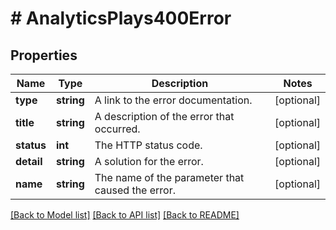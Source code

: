 # # AnalyticsPlays400Error

## Properties

Name | Type | Description | Notes
------------ | ------------- | ------------- | -------------
**type** | **string** | A link to the error documentation. | [optional]
**title** | **string** | A description of the error that occurred. | [optional]
**status** | **int** | The HTTP status code. | [optional]
**detail** | **string** | A solution for the error. | [optional]
**name** | **string** | The name of the parameter that caused the error. | [optional]

[[Back to Model list]](../../README.md#models) [[Back to API list]](../../README.md#endpoints) [[Back to README]](../../README.md)
